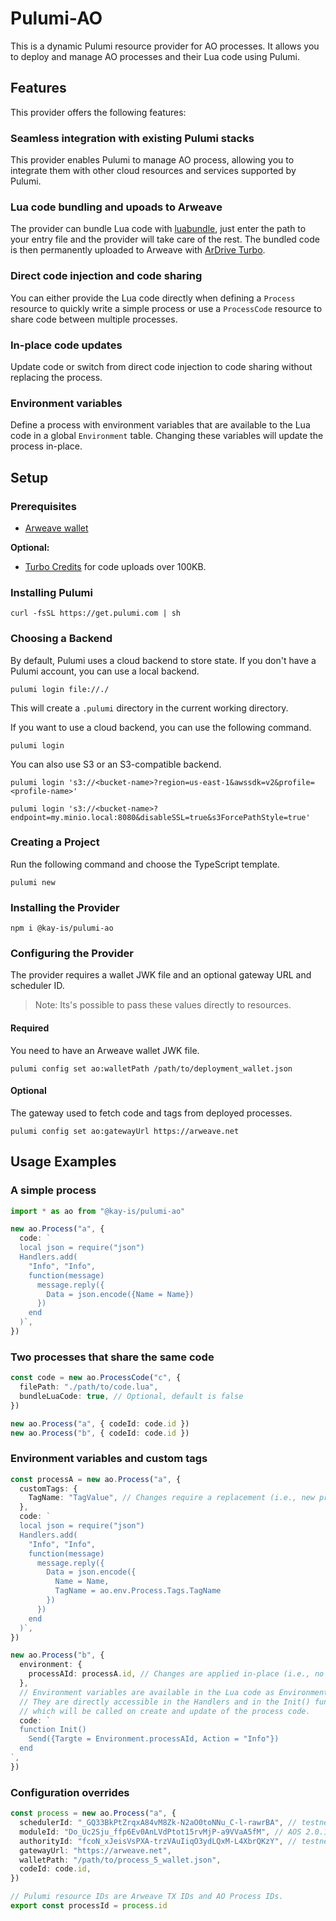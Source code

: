 # Pulumi-AO

This is a dynamic Pulumi resource provider for AO processes. It allows you to
deploy and manage AO processes and their Lua code using Pulumi.

## Features

This provider offers the following features:

### Seamless integration with existing Pulumi stacks

This provider enables Pulumi to manage AO process, allowing you to integrate
them with other cloud resources and services supported by Pulumi.

### Lua code bundling and upoads to Arweave

The provider can bundle Lua code with
[luabundle](https://github.com/Benjamin-Dobell/luabundle), just enter the path
to your entry file and the provider will take care of the rest. The bundled code
is then permanently uploaded to Arweave with
[ArDrive Turbo](https://ardrive.io/turbo-bundler/).

### Direct code injection and code sharing

You can either provide the Lua code directly when defining a `Process` resource
to quickly write a simple process or use a `ProcessCode` resource to share code
between multiple processes.

### In-place code updates

Update code or switch from direct code injection to code sharing without
replacing the process.

### Environment variables

Define a process with environment variables that are available to the Lua code
in a global `Environment` table. Changing these variables will update the
process in-place.

## Setup

### Prerequisites

- [Arweave wallet](https://www.arconnect.io/download)

**Optional:**

- [Turbo Credits](https://docs.ardrive.io/docs/turbo/credits/#how-to-purchase-credits) for code uploads over 100KB.

### Installing Pulumi

    curl -fsSL https://get.pulumi.com | sh

### Choosing a Backend

By default, Pulumi uses a cloud backend to store state. If you don't have a
Pulumi account, you can use a local backend.

    pulumi login file://./

This will create a `.pulumi` directory in the current working directory.

If you want to use a cloud backend, you can use the following command.

    pulumi login

You can also use S3 or an S3-compatible backend.

    pulumi login 's3://<bucket-name>?region=us-east-1&awssdk=v2&profile=<profile-name>'

    pulumi login 's3://<bucket-name>?endpoint=my.minio.local:8080&disableSSL=true&s3ForcePathStyle=true'

### Creating a Project

Run the following command and choose the TypeScript template.

    pulumi new

### Installing the Provider

    npm i @kay-is/pulumi-ao

### Configuring the Provider

The provider requires a wallet JWK file and an optional gateway URL and scheduler ID.

> Note: Its's possible to pass these values directly to resources.

#### Required

You need to have an Arweave wallet JWK file.

    pulumi config set ao:walletPath /path/to/deployment_wallet.json

#### Optional

The gateway used to fetch code and tags from deployed processes.

    pulumi config set ao:gatewayUrl https://arweave.net

## Usage Examples

### A simple process

```typescript
import * as ao from "@kay-is/pulumi-ao"

new ao.Process("a", {
  code: `
  local json = require("json")
  Handlers.add(
    "Info", "Info",
    function(message)
      message.reply({
        Data = json.encode({Name = Name})
      })
    end
  )`,
})
```

### Two processes that share the same code

```typescript
const code = new ao.ProcessCode("c", {
  filePath: "./path/to/code.lua",
  bundleLuaCode: true, // Optional, default is false
})

new ao.Process("a", { codeId: code.id })
new ao.Process("b", { codeId: code.id })
```

### Environment variables and custom tags

```typescript
const processA = new ao.Process("a", {
  customTags: {
    TagName: "TagValue", // Changes require a replacement (i.e., new process ID)
  },
  code: `
  local json = require("json")
  Handlers.add(
    "Info", "Info",
    function(message)
      message.reply({
        Data = json.encode({
          Name = Name,
          TagName = ao.env.Process.Tags.TagName
        })
      })
    end
  )`,
})

new ao.Process("b", {
  environment: {
    processAId: processA.id, // Changes are applied in-place (i.e., no new process ID)
  },
  // Environment variables are available in the Lua code as Environment table.
  // They are directly accessible in the Handlers and in the Init() function,
  // which will be called on create and update of the process code.
  code: `
  function Init()
    Send({Targte = Environment.processAId, Action = "Info"})
  end
`,
})
```

### Configuration overrides

```typescript
const process = new ao.Process("a", {
  schedulerId: "_GQ33BkPtZrqxA84vM8Zk-N2aO0toNNu_C-l-rawrBA", // testnet scheduler
  moduleId: "Do_Uc2Sju_ffp6Ev0AnLVdPtot15rvMjP-a9VVaA5fM", // AOS 2.0.1
  authorityId: "fcoN_xJeisVsPXA-trzVAuIiqO3ydLQxM-L4XbrQKzY", // testnet authority
  gatewayUrl: "https://arweave.net",
  walletPath: "/path/to/process_5_wallet.json",
  codeId: code.id,
})

// Pulumi resource IDs are Arweave TX IDs and AO Process IDs.
export const processId = process.id
```
